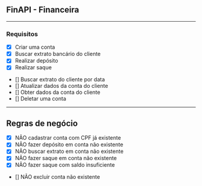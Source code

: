 ## FinAPI - Financeira

---

### Requisitos

- [x] Criar uma conta
- [x] Buscar extrato bancário do cliente
- [x] Realizar depósito
- [x] Realizar saque
- [] Buscar extrato do cliente por data
- [] Atualizar dados da conta do cliente
- [] Obter dados da conta do cliente
- [] Deletar uma conta

---

## Regras de negócio

- [x] NÃO cadastrar conta com CPF já existente
- [x] NÃO fazer depósito em conta não existente
- [x] NÃO buscar extrato em conta não existente
- [x] NÃO fazer saque em conta não existente
- [x] NÃO fazer saque com saldo insuficiente
- [] NÃO excluir conta não existente